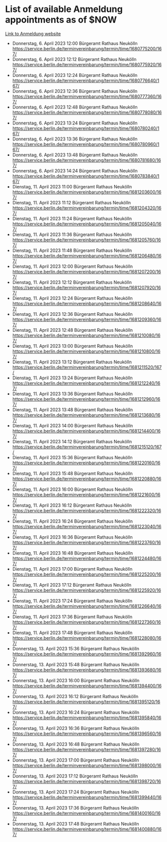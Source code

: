 # List of available Anmeldung appointments as of $NOW
[Link to Anmeldung website](https://service.berlin.de/terminvereinbarung/termin/tag.php?termin=1&anliegen[]=120686&dienstleisterlist=122210,122217,327316,122219,327312,122227,327314,122231,327346,122243,327348,122254,122252,329742,122260,329745,122262,329748,122271,327278,122273,327274,122277,327276,330436,122280,327294,122282,327290,122284,327292,122291,327270,122285,327266,122286,327264,122296,327268,150230,329760,122297,327286,122294,327284,122312,329763,122314,329775,122304,327330,122311,327334,122309,327332,317869,122281,327352,122279,329772,122283,122276,327324,122274,327326,122267,329766,122246,327318,122251,327320,122257,327322,122208,327298,122226,327300&herkunft=http%3A%2F%2Fservice.berlin.de%2Fdienstleistung%2F120686%2F)
- Donnerstag, 6. April 2023 12:00 Bürgeramt Rathaus Neukölln https://service.berlin.de/terminvereinbarung/termin/time/1680775200/167/
- Donnerstag, 6. April 2023 12:12 Bürgeramt Rathaus Neukölln https://service.berlin.de/terminvereinbarung/termin/time/1680775920/167/
- Donnerstag, 6. April 2023 12:24 Bürgeramt Rathaus Neukölln https://service.berlin.de/terminvereinbarung/termin/time/1680776640/167/
- Donnerstag, 6. April 2023 12:36 Bürgeramt Rathaus Neukölln https://service.berlin.de/terminvereinbarung/termin/time/1680777360/167/
- Donnerstag, 6. April 2023 12:48 Bürgeramt Rathaus Neukölln https://service.berlin.de/terminvereinbarung/termin/time/1680778080/167/
- Donnerstag, 6. April 2023 13:24 Bürgeramt Rathaus Neukölln https://service.berlin.de/terminvereinbarung/termin/time/1680780240/167/
- Donnerstag, 6. April 2023 13:36 Bürgeramt Rathaus Neukölln https://service.berlin.de/terminvereinbarung/termin/time/1680780960/167/
- Donnerstag, 6. April 2023 13:48 Bürgeramt Rathaus Neukölln https://service.berlin.de/terminvereinbarung/termin/time/1680781680/167/
- Donnerstag, 6. April 2023 14:24 Bürgeramt Rathaus Neukölln https://service.berlin.de/terminvereinbarung/termin/time/1680783840/167/
- Dienstag, 11. April 2023 11:00 Bürgeramt Rathaus Neukölln https://service.berlin.de/terminvereinbarung/termin/time/1681203600/167/
- Dienstag, 11. April 2023 11:12 Bürgeramt Rathaus Neukölln https://service.berlin.de/terminvereinbarung/termin/time/1681204320/167/
- Dienstag, 11. April 2023 11:24 Bürgeramt Rathaus Neukölln https://service.berlin.de/terminvereinbarung/termin/time/1681205040/167/
- Dienstag, 11. April 2023 11:36 Bürgeramt Rathaus Neukölln https://service.berlin.de/terminvereinbarung/termin/time/1681205760/167/
- Dienstag, 11. April 2023 11:48 Bürgeramt Rathaus Neukölln https://service.berlin.de/terminvereinbarung/termin/time/1681206480/167/
- Dienstag, 11. April 2023 12:00 Bürgeramt Rathaus Neukölln https://service.berlin.de/terminvereinbarung/termin/time/1681207200/167/
- Dienstag, 11. April 2023 12:12 Bürgeramt Rathaus Neukölln https://service.berlin.de/terminvereinbarung/termin/time/1681207920/167/
- Dienstag, 11. April 2023 12:24 Bürgeramt Rathaus Neukölln https://service.berlin.de/terminvereinbarung/termin/time/1681208640/167/
- Dienstag, 11. April 2023 12:36 Bürgeramt Rathaus Neukölln https://service.berlin.de/terminvereinbarung/termin/time/1681209360/167/
- Dienstag, 11. April 2023 12:48 Bürgeramt Rathaus Neukölln https://service.berlin.de/terminvereinbarung/termin/time/1681210080/167/
- Dienstag, 11. April 2023 13:00 Bürgeramt Rathaus Neukölln https://service.berlin.de/terminvereinbarung/termin/time/1681210800/167/
- Dienstag, 11. April 2023 13:12 Bürgeramt Rathaus Neukölln https://service.berlin.de/terminvereinbarung/termin/time/1681211520/167/
- Dienstag, 11. April 2023 13:24 Bürgeramt Rathaus Neukölln https://service.berlin.de/terminvereinbarung/termin/time/1681212240/167/
- Dienstag, 11. April 2023 13:36 Bürgeramt Rathaus Neukölln https://service.berlin.de/terminvereinbarung/termin/time/1681212960/167/
- Dienstag, 11. April 2023 13:48 Bürgeramt Rathaus Neukölln https://service.berlin.de/terminvereinbarung/termin/time/1681213680/167/
- Dienstag, 11. April 2023 14:00 Bürgeramt Rathaus Neukölln https://service.berlin.de/terminvereinbarung/termin/time/1681214400/167/
- Dienstag, 11. April 2023 14:12 Bürgeramt Rathaus Neukölln https://service.berlin.de/terminvereinbarung/termin/time/1681215120/167/
- Dienstag, 11. April 2023 15:36 Bürgeramt Rathaus Neukölln https://service.berlin.de/terminvereinbarung/termin/time/1681220160/167/
- Dienstag, 11. April 2023 15:48 Bürgeramt Rathaus Neukölln https://service.berlin.de/terminvereinbarung/termin/time/1681220880/167/
- Dienstag, 11. April 2023 16:00 Bürgeramt Rathaus Neukölln https://service.berlin.de/terminvereinbarung/termin/time/1681221600/167/
- Dienstag, 11. April 2023 16:12 Bürgeramt Rathaus Neukölln https://service.berlin.de/terminvereinbarung/termin/time/1681222320/167/
- Dienstag, 11. April 2023 16:24 Bürgeramt Rathaus Neukölln https://service.berlin.de/terminvereinbarung/termin/time/1681223040/167/
- Dienstag, 11. April 2023 16:36 Bürgeramt Rathaus Neukölln https://service.berlin.de/terminvereinbarung/termin/time/1681223760/167/
- Dienstag, 11. April 2023 16:48 Bürgeramt Rathaus Neukölln https://service.berlin.de/terminvereinbarung/termin/time/1681224480/167/
- Dienstag, 11. April 2023 17:00 Bürgeramt Rathaus Neukölln https://service.berlin.de/terminvereinbarung/termin/time/1681225200/167/
- Dienstag, 11. April 2023 17:12 Bürgeramt Rathaus Neukölln https://service.berlin.de/terminvereinbarung/termin/time/1681225920/167/
- Dienstag, 11. April 2023 17:24 Bürgeramt Rathaus Neukölln https://service.berlin.de/terminvereinbarung/termin/time/1681226640/167/
- Dienstag, 11. April 2023 17:36 Bürgeramt Rathaus Neukölln https://service.berlin.de/terminvereinbarung/termin/time/1681227360/167/
- Dienstag, 11. April 2023 17:48 Bürgeramt Rathaus Neukölln https://service.berlin.de/terminvereinbarung/termin/time/1681228080/167/
- Donnerstag, 13. April 2023 15:36 Bürgeramt Rathaus Neukölln https://service.berlin.de/terminvereinbarung/termin/time/1681392960/167/
- Donnerstag, 13. April 2023 15:48 Bürgeramt Rathaus Neukölln https://service.berlin.de/terminvereinbarung/termin/time/1681393680/167/
- Donnerstag, 13. April 2023 16:00 Bürgeramt Rathaus Neukölln https://service.berlin.de/terminvereinbarung/termin/time/1681394400/167/
- Donnerstag, 13. April 2023 16:12 Bürgeramt Rathaus Neukölln https://service.berlin.de/terminvereinbarung/termin/time/1681395120/167/
- Donnerstag, 13. April 2023 16:24 Bürgeramt Rathaus Neukölln https://service.berlin.de/terminvereinbarung/termin/time/1681395840/167/
- Donnerstag, 13. April 2023 16:36 Bürgeramt Rathaus Neukölln https://service.berlin.de/terminvereinbarung/termin/time/1681396560/167/
- Donnerstag, 13. April 2023 16:48 Bürgeramt Rathaus Neukölln https://service.berlin.de/terminvereinbarung/termin/time/1681397280/167/
- Donnerstag, 13. April 2023 17:00 Bürgeramt Rathaus Neukölln https://service.berlin.de/terminvereinbarung/termin/time/1681398000/167/
- Donnerstag, 13. April 2023 17:12 Bürgeramt Rathaus Neukölln https://service.berlin.de/terminvereinbarung/termin/time/1681398720/167/
- Donnerstag, 13. April 2023 17:24 Bürgeramt Rathaus Neukölln https://service.berlin.de/terminvereinbarung/termin/time/1681399440/167/
- Donnerstag, 13. April 2023 17:36 Bürgeramt Rathaus Neukölln https://service.berlin.de/terminvereinbarung/termin/time/1681400160/167/
- Donnerstag, 13. April 2023 17:48 Bürgeramt Rathaus Neukölln https://service.berlin.de/terminvereinbarung/termin/time/1681400880/167/
